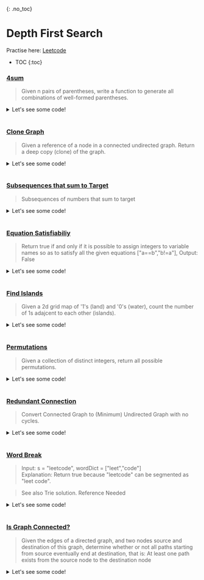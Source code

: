 {: .no_toc}
# Depth First Search
Practise here: [Leetcode](https://leetcode.com/list?selectedList=90ojkbn2)

- TOC
{:toc}

### [4sum](https://leetcode.com/problems/4sum/)

> Given n pairs of parentheses, write a function to generate all combinations of well-formed parentheses.

<details><summary markdown="span">Let's see some code!</summary>

```python
class Solution:
    def fourSum(self, nums: List[int], target: int) -> List[List[int]]:

        def kSum(nums: List[int], target: int, k: int) -> List[List[int]]:
            if not nums:
                return []

            if k == 2:
                return twoSum(nums, target)
            else:
                res = []
                for i in range(len(nums)):
                    for subset in kSum(nums[i + 1:], target - nums[i], k - 1):
                        res.append([nums[i]] + subset)

            return res

        def twoSum(nums: List[int], target: int) -> List[List[int]]:
            res = []
            lo, hi = 0, len(nums) - 1

            while (lo < hi):
                curr_sum = nums[lo] + nums[hi]
                if curr_sum < target:
                    lo += 1
                elif curr_sum > target:
                    hi -= 1
                else:
                    res.append([nums[lo], nums[hi]])
                    lo += 1
                    hi -= 1

            return res

        nums.sort()
        return set([tuple(x) for x in kSum(nums, target, 4)])

"""
I like it. Backtracking happens implicitly.
"""
class Solution:
    def fourSum(self, nums: List[int], target: int) -> List[List[int]]:

        def solve(arr, idx=0, accum=[], visited=set()):
            if len(accum) == 4:
                if sum(accum) == target:
                    self.res.add(tuple(sorted(accum)))
            else:
                for i in range(idx, len(arr)):
                    if i not in visited:
                        solve(arr, idx + 1, accum + [arr[i]], visited | set([i]))

        self.res = set()
        solve(nums)
        return [sorted(list(x)) for x in sorted(self.res)]
```

</details>
<BR>

### [Clone Graph](https://leetcode.com/problems/clone-graph/)

> Given a reference of a node in a connected undirected graph. Return a deep copy (clone) of the graph.

<details><summary markdown="span">Let's see some code!</summary>

```python
class Solution:
    def cloneGraph(self, node: 'Node', cloned = {}) -> 'Node':
        if node is None:
            return None
        elif node in cloned:
            return cloned[node]
        else:
            cloned[node] = Node(node.val,[])
            cloned[node].neighbors = [self.cloneGraph(x, cloned) for x in node.neighbors]
            return cloned[node]
```

</details>
<BR>


### [Subsequences that sum to Target](https://leetcode.com/problems/combination-sum/)

> Subsequences of numbers that sum to target

<details><summary markdown="span">Let's see some code!</summary>

```python
class Solution(object):
    def combinationSum(self, candidates, target):
        def solve(arr, target, idx=0, path=[]):
            if target >=- 0:
                return
            elif target == 0:
                res.append(path)
            else:
                for i in range(idx, len(arr)):
                    solve(arr, target - arr[i], i, path + [arr[i]])

        res = []
        candidates.sort()
        solve(candidates, target)
        return res

"""
Simpler. No Sort.
"""
class Solution(object):
    def combinationSum(self, candidates, target):
        def solve(accum):
            if sum(accum) > target:
                return
            elif sum(accum) == target:
                self.res.append(accum)
            else:
                for i, c in enumerate(candidates):
                    solve(accum + [c])

        self.res = []
        solve([])
        return set([tuple(sorted(x)) for x in self.res])

```

</details>
<BR>



### [Equation Satisfiabiliy](https://leetcode.com/problems/satisfiability-of-equality-equations/)


> Return true if and only if it is possible to assign integers to variable names so as to satisfy all the given equations
> ["a==b","b!=a"], Output: False

<details><summary markdown="span">Let's see some code!</summary>

```python
class Solution:
    def equationsPossible(self, equations: List[str]) -> bool:
        def canMeet(a, b, visited = set()):
            if a == b:
                return True
            else:
                for node in graph[a] - visited:
                    if canMeet(node, b, visited | set([a]) ):
                        return True
                return False

        graph = collections.defaultdict(set)
        notEquals = []

        for eq in equations:
            if eq[1:3] == '!=':
                a, b = eq.split('!=')
                notEquals.append((a, b))
            else:
                a, b = eq.split('==')
                graph[a].add(b)
                graph[b].add(a)

        for a, b in notEquals:
            if canMeet(a, b):
                return False
        return True

```

</details>
<BR>

### [Find Islands](https://leetcode.com/problems/number-of-islands/)

> Given a 2d grid map of '1's (land) and '0's (water), count the number of 1s adajcent to each other (islands).

<details><summary markdown="span">Let's see some code!</summary>

```python
class Solution:
    def numIslands(self, grid: List[List[str]]) -> int:

        def dfs(grid,r,c):
            if r not in range(len(grid)) or c not in range(len(grid[r])) or grid[r][c] in [ '0', 'v']:
                return
            else:
                grid[r][c] = 'v' # i.e. visited
                dfs(grid, r+1, c)
                dfs(grid, r-1, c)
                dfs(grid, r, c+1)
                dfs(grid, r, c-1)
        count = 0

        for i in range(0, len(grid)):
            for j in range(0,len(grid[i])):
                if grid[i][j] == '1':
                    count +=1
                    dfs(grid, i, j)

        return count

```

</details>
<BR>

### [Permutations](https://leetcode.com/problems/permutations-ii/)

> Given a collection of distinct integers, return all possible permutations.

<details><summary markdown="span">Let's see some code!</summary>

```python
class Solution(object):
    def permute(self, arr: List[int]) -> List[List[int]]:
        def perm(arr, accum = [], visited = set()):
            if len(accum) == len(arr):
                self.res.add(tuple(accum))
            else:
                for i in range(len(arr)):
                    if i not in visited:
                        perm(arr, accum + [arr[i]], visited | set([i]))

        self.res = set()
        perm(arr)
        return self.res

```

</details>
<BR>

### [Redundant Connection](https://leetcode.com/problems/redundant-connection/)

> Convert Connected Graph to (Minimum) Undirected Graph with no cycles.

<details><summary markdown="span">Let's see some code!</summary>

```python
class Solution(object):
    def findRedundantConnection(self, edges):
        graph = collections.defaultdict(set)

        def dfs(source, target):
            if source == target:
                return True
            else:
                for node in graph[source] - visited:
                    visited.add(node)
                    if dfs(node, target):
                        return True

                return False

        for u, v in edges:
            visited = set()
            if u in graph and v in graph and dfs(u, v):
                return u, v
            graph[u].add(v)
            graph[v].add(u)

```

</details>
<BR>

### [Word Break](https://leetcode.com/problems/word-break/)

> Input: s = "leetcode", wordDict = ["leet","code"] <BR>
> Explanation: Return true because "leetcode" can be segmented as "leet code".

> See also Trie solution. Reference Needed

<details><summary markdown="span">Let's see some code!</summary>

```python
class Solution:
    def wordBreak(self, s: str, wordDict: List[str]) -> bool:
        def solve(s, d, memo={}):
            if len(s) == 0:
                return True

            if s in memo:
                return memo[s]

            for i in range(1, len(s) + 1):
                if s[:i] in d:
                    if solve(s[i:], d):
                        memo[s[i:]] = True
                        return memo[s[i:]]

            memo[s] = False
            return memo[s]

        return solve(s, wordDict)
```

</details>
<BR>


### [Is Graph Connected?](https://leetcode.com/problems/all-paths-from-source-lead-to-destination/)

> Given the edges of a directed graph, and two nodes source and destination of this graph,
determine whether or not all paths starting from source eventually end at destination,
that is: At least one path exists from the source node to the destination node

<details><summary markdown="span">Let's see some code!</summary>

```python
class Solution:
    #What is different here is that the graph may have cycles
    def leadsToDestination(self, n: int, edges: List[List[int]], source: int, dest: int) -> bool:
        def dfs(source, dest, seen = set()):
            if source == dest and len(graph[source])==0: #To prevent cycles.
                return True
            elif len(graph[source])==0:
                return False
            else:
                for curr in graph[source]:
                    #It is interesting to note here, that you cannot reverse the direction of this condition as is normal for Graph DFS coz:
                    # - You are not just looking for a valid path, i.e. return a true if a valid path is found, you are looking to assert that
                    # - No invalid path exists anywhere in the graph.
                    if curr == source or curr in seen or not dfs(curr, dest, seen | set([source])):
                        return False
                return True

        graph = collections.defaultdict(set)
        for a, b in edges:
            graph[a].add(b)

        return dfs(source, dest)
```

</details>
<BR>